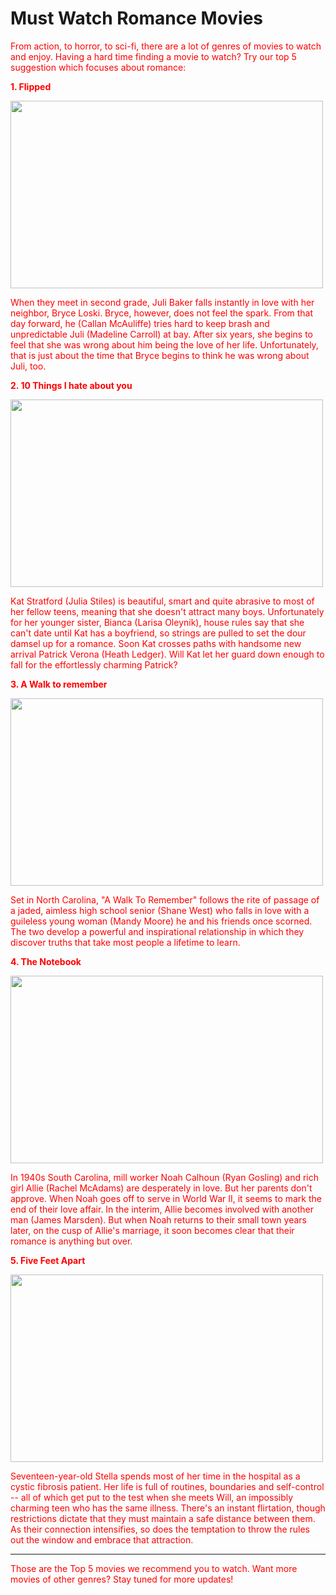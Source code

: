 # Must Watch Romance Movies <font color="red">


From action, to horror, to sci-fi, there are a lot of genres of movies to watch and enjoy.
Having a hard time finding a movie to watch? Try our top 5 suggestion which focuses about romance:



**1. Flipped**

<img src="https://user-images.githubusercontent.com/100073912/155253970-7efdbce8-d3e2-4478-8394-de464461ebe5.jpg" width="500" height="300" >


When they meet in second grade, Juli Baker falls instantly in love with her neighbor, Bryce Loski. Bryce, however, does not feel the spark. From that day forward, he (Callan McAuliffe) tries hard to keep brash and unpredictable Juli (Madeline Carroll) at bay. After six years, she begins to feel that she was wrong about him being the love of her life. Unfortunately, that is just about the time that Bryce begins to think he was wrong about Juli, too.



**2. 10 Things I hate about you**

<img src="https://user-images.githubusercontent.com/100073912/155246620-87568e3b-8002-4eae-8ab6-a0651084cab6.png" width="500" height="300" >

Kat Stratford (Julia Stiles) is beautiful, smart and quite abrasive to most of her fellow teens, meaning that she doesn't attract many boys. Unfortunately for her younger sister, Bianca (Larisa Oleynik), house rules say that she can't date until Kat has a boyfriend, so strings are pulled to set the dour damsel up for a romance. Soon Kat crosses paths with handsome new arrival Patrick Verona (Heath Ledger). Will Kat let her guard down enough to fall for the effortlessly charming Patrick?



**3. A Walk to remember**

<img src="https://user-images.githubusercontent.com/100073912/155246883-6b7eb9cc-fc20-45d2-8f83-03af053f0aed.jpg" width="500" height="300" >


Set in North Carolina, "A Walk To Remember" follows the rite of passage of a jaded, aimless high school senior (Shane West) who falls in love with a guileless young woman (Mandy Moore) he and his friends once scorned. The two develop a powerful and inspirational relationship in which they discover truths that take most people a lifetime to learn.



**4. The Notebook**

<img src="https://user-images.githubusercontent.com/100073912/155246916-ca09103b-7647-4de5-8a9a-ffd56bd16c75.jpg" width="500" height="300" >


In 1940s South Carolina, mill worker Noah Calhoun (Ryan Gosling) and rich girl Allie (Rachel McAdams) are desperately in love. But her parents don't approve. When Noah goes off to serve in World War II, it seems to mark the end of their love affair. In the interim, Allie becomes involved with another man (James Marsden). But when Noah returns to their small town years later, on the cusp of Allie's marriage, it soon becomes clear that their romance is anything but over.



**5. Five Feet Apart**

<img src="https://user-images.githubusercontent.com/100073912/155255468-a93d0b65-231a-4d0c-b463-a6d4b8196226.jpg" width="500" height="300" >



Seventeen-year-old Stella spends most of her time in the hospital as a cystic fibrosis patient. Her life is full of routines, boundaries and self-control -- all of which get put to the test when she meets Will, an impossibly charming teen who has the same illness. There's an instant flirtation, though restrictions dictate that they must maintain a safe distance between them. As their connection intensifies, so does the temptation to throw the rules out the window and embrace that attraction.



---------------------------------------------------------------------------------------------------------------------------------------------------------------------------------








Those are the Top 5 movies we recommend you to watch. Want more movies of other genres? Stay tuned for more updates!
